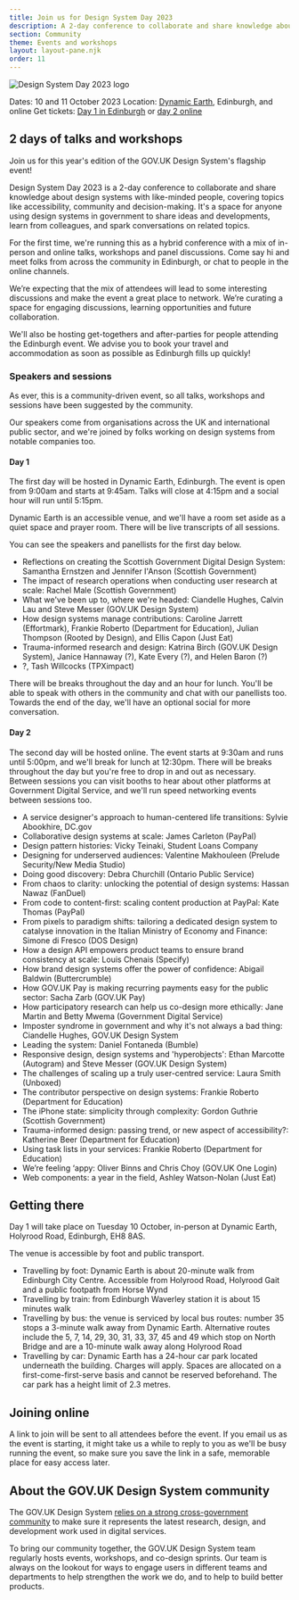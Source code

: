 ```yaml
---
title: Join us for Design System Day 2023
description: A 2-day conference to collaborate and share knowledge about design systems with like-minded people.
section: Community
theme: Events and workshops
layout: layout-pane.njk
order: 11
---
```


<img src="/community/images/dsd23-announcement-banner.svg" alt="Design System Day 2023 logo" class="app-image--no-border govuk-!-margin-bottom-6" loading="lazy">

Dates: 10 and 11 October 2023
Location: <a href="https://dynamicearth.org.uk/plan-your-visit/getting-here/">Dynamic Earth</a>, Edinburgh, and online
Get tickets: <a href="https://www.eventbrite.co.uk/e/714571050247?aff=oddtdtcreator">Day 1 in Edinburgh</a> or <a href="https://www.eventbrite.co.uk/e/714592022977?aff=oddtdtcreator">day 2 online</a>

<!--

Setting the following convention:
    /community/design-system-day/ always describes the upcoming event or the event in general
    /community/design-system-day-[year]/ is the archive page for an event which collects the videos, slides and notes for a particular conference

This means that hyperlinks to /community/design-system-day/ can always encourage ticket sales or mailing list subscriptions.

-->

## 2 days of talks and workshops

Join us for this year's edition of the GOV.UK Design System's flagship event!

Design System Day 2023 is a 2-day conference to collaborate and share knowledge about design systems with like-minded people, covering topics like accessibility, community and decision-making. It's a space for anyone using design systems in government to share ideas and developments, learn from colleagues, and spark conversations on related topics.

For the first time, we're running this as a hybrid conference with a mix of in-person and online talks, workshops and panel discussions. Come say hi and meet folks from across the community in Edinburgh, or chat to people in the online channels.

We’re expecting that the mix of attendees will lead to some interesting discussions and make the event a great place to network. We’re curating a space for engaging discussions, learning opportunities and future collaboration.

We'll also be hosting get-togethers and after-parties for people attending the Edinburgh event. We advise you to book your travel and accommodation as soon as possible as Edinburgh fills up quickly!

### Speakers and sessions

As ever, this is a community-driven event, so all talks, workshops and sessions have been suggested by the community. 

Our speakers come from organisations across the UK and international public sector, and we're joined by folks working on design systems from notable companies too.

#### Day 1

The first day will be hosted in Dynamic Earth, Edinburgh. The event is open from 9:00am and starts at 9:45am. Talks will close at 4:15pm and a social hour will run until 5:15pm.

Dynamic Earth is an accessible venue, and we'll have a room set aside as a quiet space and prayer room. There will be live transcripts of all sessions.

You can see the speakers and panellists for the first day below.

- Reflections on creating the Scottish Government Digital Design System: Samantha Ernstzen and Jennifer I'Anson (Scottish Government)
- The impact of research operations when conducting user research at scale: Rachel Male (Scottish Government)
- What we've been up to, where we're headed: Ciandelle Hughes, Calvin Lau and Steve Messer (GOV.UK Design System)
- How design systems manage contributions: Caroline Jarrett (Effortmark), Frankie Roberto (Department for Education), Julian Thompson (Rooted by Design), and Ellis Capon (Just Eat)
- Trauma-informed research and design: Katrina Birch (GOV.UK Design System), Janice Hannaway (?), Kate Every (?), and Helen Baron (?)
- ?, Tash Willcocks (TPXimpact)

There will be breaks throughout the day and an hour for lunch. You'll be able to speak with others in the community and chat with our panellists too. Towards the end of the day, we'll have an optional social for more conversation.

#### Day 2

The second day will be hosted online. The event starts at 9:30am and runs until 5:00pm, and we'll break for lunch at 12:30pm. There will be breaks throughout the day but you're free to drop in and out as necessary. Between sessions you can visit booths to hear about other platforms at Government Digital Service, and we'll run speed networking events between sessions too.

- A service designer's approach to human-centered life transitions: Sylvie Abookhire, DC.gov
- Collaborative design systems at scale: James Carleton (PayPal)
- Design pattern histories: Vicky Teinaki, Student Loans Company
- Designing for underserved audiences: Valentine Makhouleen (Prelude Security/New Media Studio)
- Doing good discovery: Debra Churchill (Ontario Public Service)
- From chaos to clarity: unlocking the potential of design systems: Hassan Nawaz (FanDuel)
- From code to content-first: scaling content production at PayPal: Kate Thomas (PayPal)
- From pixels to paradigm shifts: tailoring a dedicated design system to catalyse innovation in the Italian Ministry of Economy and Finance: Simone di Fresco (DOS Design)
- How a design API empowers product teams to ensure brand consistency at scale: Louis Chenais (Specify)
- How brand design systems offer the power of confidence: Abigail Baldwin (Buttercrumble)
- How GOV.UK Pay is making recurring payments easy for the public sector: Sacha Zarb (GOV.UK Pay)
- How participatory research can help us co-design more ethically: Jane Martin and Betty Mwema (Government Digital Service)
- Imposter syndrome in government and why it's not always a bad thing: Ciandelle Hughes, GOV.UK Design System
- Leading the system: Daniel Fontaneda (Bumble)
- Responsive design, design systems and 'hyperobjects': Ethan Marcotte (Autogram) and Steve Messer (GOV.UK Design System)
- The challenges of scaling up a truly user-centred service: Laura Smith (Unboxed)
- The contributor perspective on design systems: Frankie Roberto (Department for Education)
- The iPhone state: simplicity through complexity: Gordon Guthrie (Scottish Government)
- Trauma-informed design: passing trend, or new aspect of accessibility?: Katherine Beer (Department for Education)
- Using task lists in your services: Frankie Roberto (Department for Education)
- We’re feeling ‘appy: Oliver Binns and Chris Choy (GOV.UK One Login)
- Web components: a year in the field, Ashley Watson-Nolan (Just Eat)

## Getting there

Day 1 will take place on Tuesday 10 October, in-person at Dynamic Earth, Holyrood Road, Edinburgh, EH8 8AS.

The venue is accessible by foot and public transport. 

- Travelling by foot: Dynamic Earth is about 20-minute walk from Edinburgh City Centre. Accessible from Holyrood Road, Holyrood Gait and a public footpath from Horse Wynd
- Travelling by train: from Edinburgh Waverley station it is about 15 minutes walk
- Travelling by bus: the venue is serviced by local bus routes: number 35 stops a 3-minute walk away from Dynamic Earth. Alternative routes include the 5, 7, 14, 29, 30, 31, 33, 37, 45 and 49 which stop on North Bridge and are a 10-minute walk away along Holyrood Road
- Travelling by car: Dynamic Earth has a 24-hour car park located underneath the building. Charges will apply. Spaces are allocated on a first-come-first-serve basis and cannot be reserved beforehand. The car park has a height limit of 2.3 metres.

## Joining online

A link to join will be sent to all attendees before the event. If you email us as the event is starting, it might take us a while to reply to you as we'll be busy running the event, so make sure you save the link in a safe, memorable place for easy access later.

## About the GOV.UK Design System community

The GOV.UK Design System <a href="/community/">relies on a strong cross-government community</a> to make sure it represents the latest research, design, and development work used in digital services.

To bring our community together, the GOV.UK Design System team regularly hosts events, workshops, and co-design sprints. Our team is always on the lookout for ways to engage users in different teams and departments to help strengthen the work we do, and to help to build better products.
